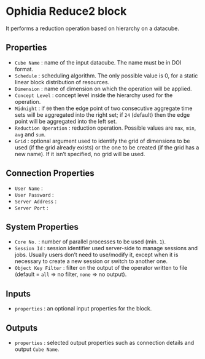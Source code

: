 # Ophidia Reduce2 block

It performs a reduction operation based on hierarchy on a datacube.


## Properties
  -  `Cube Name` : name of the input datacube. The name must be in DOI format.
  -  `Schedule` : scheduling algorithm. The only possible value is 0, for a static linear block distribution of resources.
  -  `Dimension` : name of dimension on which the operation will be applied.
  -  `Concept Level` : concept level inside the hierarchy used for the operation.
  -  `Midnight` : if `00` then the edge point of two consecutive aggregate time sets will be aggregated into the right set; if `24` (default) then the edge point will be aggregated into the left set.
  -  `Reduction Operation` : reduction operation. Possible values are `max`, `min`, `avg` and `sum`.
  -  `Grid` : optional argument used to identify the grid of dimensions to be used (if the grid already exists) or the one to be created (if the grid has a new name). If it isn’t specified, no grid will be used.

## Connection Properties
  -  `User Name` : 
  -  `User Password` : 
  -  `Server Address` : 
  -  `Server Port` : 

## System Properties
  -  `Core No.` : number of parallel processes to be used (min. `1`).
  -  `Session Id` : session identifier used server-side to manage sessions and jobs. Usually users don’t need to use/modify it, except when it is necessary to create a new session or switch to another one.
  -  `Object Key Filter` : filter on the output of the operator written to file (default = `all` => no filter, `none` => no output). 


## Inputs
  -  `properties` : an optional input properties for the block.


## Outputs
  -  `properties` : selected output properties such as connection details and output `Cube Name`.
